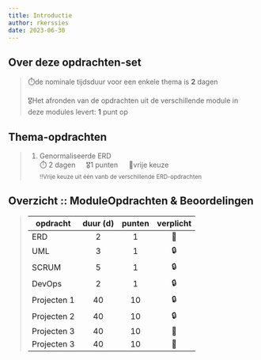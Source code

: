 ```yaml
---
title: Introductie
author: rkerssies
date: 2023-06-30
---
```


## Over deze opdrachten-set
> ⏱️de nominale tijdsduur voor een enkele thema is **2** dagen<br>
>
> 🎖️Het afronden van de opdrachten uit de verschillende module in  
> deze modules levert: **1** punt op<br>

## Thema-opdrachten
> 1.  Genormaliseerde ERD<br>
> ⏱️ 2 dagen &emsp; 🎖1 punten &emsp; 🪽vrije keuze<br>
> <small>‼️Vrije keuze uit één vanb de verschillende ERD-opdrachten</small>


##  Overzicht :: ModuleOpdrachten & Beoordelingen
> | **opdracht** | **duur (d)** | **punten** | **verplicht** |
> |--------------|:------------:|:----------:|:-------------:|
> | ERD          |      2       |     1      |      🪽       |
> | UML          |      3       |     1      |      🔒       |
> | SCRUM        |      5       |     1      |      🔒       |
> | DevOps       |      2       |     1      |      🔒       |
> | Projecten 1  |      40      |     10     |      🔒       |
> | Projecten 2  |      40      |     10     |      🔒       |
> | Projecten 3  |      40      |     10     |      🪽       |
> | Projecten 3  |      40      |     10     |      🪽       |

